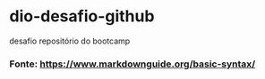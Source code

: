 # dio-desafio-github
desafio repositório do bootcamp


### Fonte: https://www.markdownguide.org/basic-syntax/
